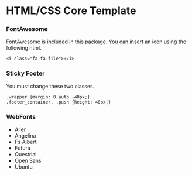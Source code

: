 # HTML/CSS Core Template

### FontAwesome

FontAwesome is included in this package. You can insert an icon using the following html.

```
<i class="fa fa-file"></i>
```

### Sticky Footer

You must change these two classes.

```
.wrapper {margin: 0 auto -40px;}
.footer_container, .push {height: 40px;}
```

### WebFonts

* Aller
* Angelina
* Fs Albert
* Futura
* Questrial
* Open Sans
* Ubuntu
